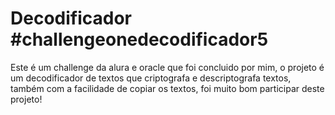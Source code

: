 # Decodificador #challengeonedecodificador5

Este é um challenge da alura e oracle que foi concluido por mim, o projeto é um decodificador de textos que criptografa e descriptografa textos, também com a facilidade de copiar os textos, foi muito 
bom participar deste projeto!
